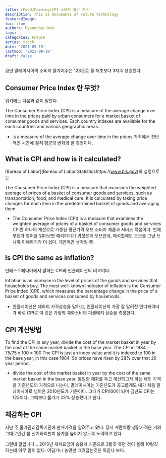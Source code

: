 ```yaml
---
title: (Food/Farming)CPI 소비자 물가 지수
description: This is documents of Future Technology
featuredImage: 
toc: true
authors: Byeonghui-Won
tags:
categories: Future
series: Stock
date: '2021-09-19'
lastmod: '2021-09-19'
draft: false
---
```


금년 말레이시아의 소비자 물가지수는 123으로 올 해초보다 3지수 상승했다. 

## Consumer Price Index 란 무엇?

위키에는 다음과 같이 말한다. 

The Consumer Price Index (CPI) is a measure of the average change over time in the prices paid by urban consumers for a market basket of consumer goods and services. Each country indexes are available for the each countries and various geographic areas.

+ is a measure of the average change over time in the prices 가격에서 전반적인 시간에 걸쳐 평균의 변화의 한 측정이다.

## What is CPI and how is it calculated?

[Bureau of Labor](Bureau of Labor Statisticshttps://www.bls.gov)의 설명으로는 

The Consumer Price Index (CPI) is a measure that examines the weighted average of prices of a basket of consumer goods and services, such as transportation, food, and medical care. It is calculated by taking price changes for each item in the predetermined basket of goods and averaging them.

+ The Consumer Price Index (CPI) is a measure that examines the weighted average of prices of a basket of consumer goods and services CPI란 하나의 계산으로 가중된 평균가격 오브 소비자 제품과 서비스 묶음이다. 언제부턴가 영어를 읽다보면 해석하기기 귀찮은게 오브인데, 해석할때도 오브를 그냥 쓰니까 이해하기가 더 쉽다. 개인적인 생각일 뿐.

## Is CPI the same as inflation?

인베스토페디아에서 말하는 CPI와 인플레이션의 비교이다. 

Inflation is an increase in the level of prices of the goods and services that households buy. The most well-known indicator of inflation is the Consumer Price Index (CPI), which measures the percentage change in the price of a basket of goods and services consumed by households.

+ 인플레이션은 제화의 가격상승을 말하고, 인플레이션의 가장 잘 알려진 인디케이터가 바로 CPI로 이 것은 가정의 제화소비의 퍼센테지 상승을 측정한다. 

## CPI 계산방법

To find the CPI in any year, divide the cost of the market basket in year by the cost of the same market basket in the base year. The CPI in 1984 = $75/$75 x 100 = 100 The CPI is just an index value and it is indexed to 100 in the base year, in this case 1984. So prices have risen by 28% over that 20 year period.

+ divide the cost of the market basket in year by the cost of the same market basket in the base year. 동일한 제화를 두고 계산하고자 하는 해의 가격을 기준년도의 가격으로 나눈다. 말레이시아는 기준년도가 공교롭게도 내가 처음 말레이시아로 넘어온 2010년도가 기준이다. 그때가 CPI100이 되며 금년도 CPI는 123이다. 그때보다 물가가 23% 상승했다고 한다. 

## 체감하는 CPI

지난 주 물가관리감독기관에 판매가격을 알려주고 왔다. 당시 계란이랑 생닭가격은 거의 그대로인건 참 신기하리만치 물가를 높이지 않도록 노력하고 있다. 

그런데 말입니다... 2010년 새차요금이 승용차 기준으로 3링깃 하던 것이 올해 10링깃 하는데 아무 말이 없다. 어딜가나 농민만 때려잡는것은 똑같나 보다.
